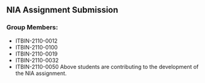 ## NIA Assignment Submission

### Group Members:
- ITBIN-2110-0012
- ITBIN-2110-0100
- ITBIN-2110-0019
- ITBIN-2110-0032
- ITBIN-2110-0050
Above students are contributing to the development of the NIA assignment.
